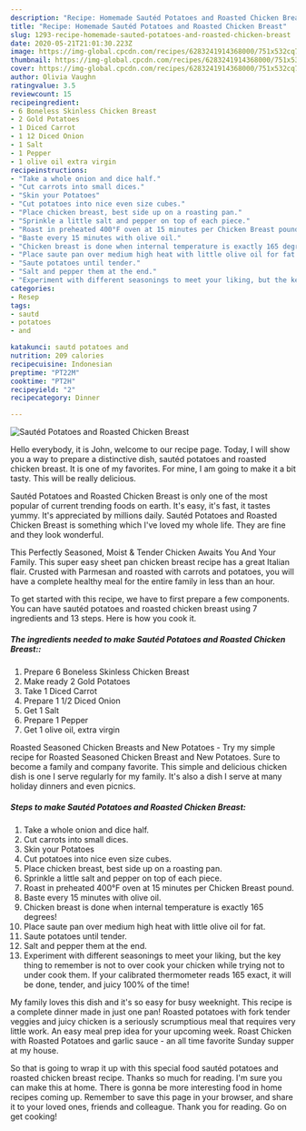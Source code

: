 ```yaml
---
description: "Recipe: Homemade Sautéd Potatoes and Roasted Chicken Breast"
title: "Recipe: Homemade Sautéd Potatoes and Roasted Chicken Breast"
slug: 1293-recipe-homemade-sauted-potatoes-and-roasted-chicken-breast
date: 2020-05-21T21:01:30.223Z
image: https://img-global.cpcdn.com/recipes/6283241914368000/751x532cq70/sauted-potatoes-and-roasted-chicken-breast-recipe-main-photo.jpg
thumbnail: https://img-global.cpcdn.com/recipes/6283241914368000/751x532cq70/sauted-potatoes-and-roasted-chicken-breast-recipe-main-photo.jpg
cover: https://img-global.cpcdn.com/recipes/6283241914368000/751x532cq70/sauted-potatoes-and-roasted-chicken-breast-recipe-main-photo.jpg
author: Olivia Vaughn
ratingvalue: 3.5
reviewcount: 15
recipeingredient:
- 6 Boneless Skinless Chicken Breast
- 2 Gold Potatoes
- 1 Diced Carrot
- 1 12 Diced Onion
- 1 Salt
- 1 Pepper
- 1 olive oil extra virgin
recipeinstructions:
- "Take a whole onion and dice half."
- "Cut carrots into small dices."
- "Skin your Potatoes"
- "Cut potatoes into nice even size cubes."
- "Place chicken breast, best side up on a roasting pan."
- "Sprinkle a little salt and pepper on top of each piece."
- "Roast in preheated 400°F oven at 15 minutes per Chicken Breast pound."
- "Baste every 15 minutes with olive oil."
- "Chicken breast is done when internal temperature is exactly 165 degrees!"
- "Place saute pan over medium high heat with little olive oil for fat."
- "Saute potatoes until tender."
- "Salt and pepper them at the end."
- "Experiment with different seasonings to meet your liking, but the key thing to remember is not to over cook your chicken while trying not to under cook them. If your calibrated thermometer reads 165 exact, it will be done, tender, and juicy 100% of the time!"
categories:
- Resep
tags:
- sautd
- potatoes
- and

katakunci: sautd potatoes and
nutrition: 209 calories
recipecuisine: Indonesian
preptime: "PT22M"
cooktime: "PT2H"
recipeyield: "2"
recipecategory: Dinner

---
```



![Sautéd Potatoes and Roasted Chicken Breast](https://img-global.cpcdn.com/recipes/6283241914368000/751x532cq70/sauted-potatoes-and-roasted-chicken-breast-recipe-main-photo.jpg)

Hello everybody, it is John, welcome to our recipe page. Today, I will show you a way to prepare a distinctive dish, sautéd potatoes and roasted chicken breast. It is one of my favorites. For mine, I am going to make it a bit tasty. This will be really delicious.

Sautéd Potatoes and Roasted Chicken Breast is only one of the most popular of current trending foods on earth. It's easy, it's fast, it tastes yummy. It's appreciated by millions daily. Sautéd Potatoes and Roasted Chicken Breast is something which I've loved my whole life. They are fine and they look wonderful.

This Perfectly Seasoned, Moist &amp; Tender Chicken Awaits You And Your Family. This super easy sheet pan chicken breast recipe has a great Italian flair. Crusted with Parmesan and roasted with carrots and potatoes, you will have a complete healthy meal for the entire family in less than an hour.


To get started with this recipe, we have to first prepare a few components. You can have sautéd potatoes and roasted chicken breast using 7 ingredients and 13 steps. Here is how you cook it.

##### The ingredients needed to make Sautéd Potatoes and Roasted Chicken Breast::

1. Prepare 6 Boneless Skinless Chicken Breast
1. Make ready 2 Gold Potatoes
1. Take 1 Diced Carrot
1. Prepare 1 1/2 Diced Onion
1. Get 1 Salt
1. Prepare 1 Pepper
1. Get 1 olive oil, extra virgin


Roasted Seasoned Chicken Breasts and New Potatoes - Try my simple recipe for Roasted Seasoned Chicken Breast and New Potatoes. Sure to become a family and company favorite. This simple and delicious chicken dish is one I serve regularly for my family. It&#39;s also a dish I serve at many holiday dinners and even picnics. 

##### Steps to make Sautéd Potatoes and Roasted Chicken Breast:

1. Take a whole onion and dice half.
1. Cut carrots into small dices.
1. Skin your Potatoes
1. Cut potatoes into nice even size cubes.
1. Place chicken breast, best side up on a roasting pan.
1. Sprinkle a little salt and pepper on top of each piece.
1. Roast in preheated 400°F oven at 15 minutes per Chicken Breast pound.
1. Baste every 15 minutes with olive oil.
1. Chicken breast is done when internal temperature is exactly 165 degrees!
1. Place saute pan over medium high heat with little olive oil for fat.
1. Saute potatoes until tender.
1. Salt and pepper them at the end.
1. Experiment with different seasonings to meet your liking, but the key thing to remember is not to over cook your chicken while trying not to under cook them. If your calibrated thermometer reads 165 exact, it will be done, tender, and juicy 100% of the time!


My family loves this dish and it&#39;s so easy for busy weeknight. This recipe is a complete dinner made in just one pan! Roasted potatoes with fork tender veggies and juicy chicken is a seriously scrumptious meal that requires very little work. An easy meal prep idea for your upcoming week. Roast Chicken with Roasted Potatoes and garlic sauce - an all time favorite Sunday supper at my house. 

So that is going to wrap it up with this special food sautéd potatoes and roasted chicken breast recipe. Thanks so much for reading. I'm sure you can make this at home. There is gonna be more interesting food in home recipes coming up. Remember to save this page in your browser, and share it to your loved ones, friends and colleague. Thank you for reading. Go on get cooking!
